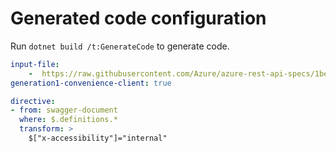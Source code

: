 # Generated code configuration

Run `dotnet build /t:GenerateCode` to generate code.

``` yaml
input-file:
    -  https://raw.githubusercontent.com/Azure/azure-rest-api-specs/1be09531e4c6edeafde41d6562371566d39669e8/specification/applicationinsights/data-plane/Monitor.Exporters/preview/v2.1/swagger.json
generation1-convenience-client: true
```

``` yaml
directive:
- from: swagger-document
  where: $.definitions.*
  transform: >
    $["x-accessibility"]="internal"
```

